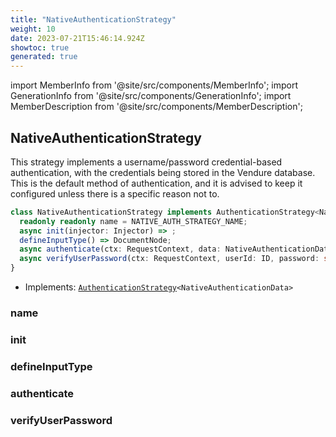 ```yaml
---
title: "NativeAuthenticationStrategy"
weight: 10
date: 2023-07-21T15:46:14.924Z
showtoc: true
generated: true
---
```

<!-- This file was generated from the Vendure source. Do not modify. Instead, re-run the "docs:build" script -->
import MemberInfo from '@site/src/components/MemberInfo';
import GenerationInfo from '@site/src/components/GenerationInfo';
import MemberDescription from '@site/src/components/MemberDescription';


## NativeAuthenticationStrategy

<GenerationInfo sourceFile="packages/core/src/config/auth/native-authentication-strategy.ts" sourceLine="28" packageName="@vendure/core" />

This strategy implements a username/password credential-based authentication, with the credentials
being stored in the Vendure database. This is the default method of authentication, and it is advised
to keep it configured unless there is a specific reason not to.

```ts title="Signature"
class NativeAuthenticationStrategy implements AuthenticationStrategy<NativeAuthenticationData> {
  readonly readonly name = NATIVE_AUTH_STRATEGY_NAME;
  async init(injector: Injector) => ;
  defineInputType() => DocumentNode;
  async authenticate(ctx: RequestContext, data: NativeAuthenticationData) => Promise<User | false>;
  async verifyUserPassword(ctx: RequestContext, userId: ID, password: string) => Promise<boolean>;
}
```
* Implements: <code><a href='/reference/typescript-api/auth/authentication-strategy#authenticationstrategy'>AuthenticationStrategy</a>&#60;NativeAuthenticationData&#62;</code>



<div className="members-wrapper">

### name

<MemberInfo kind="property" type=""   />


### init

<MemberInfo kind="method" type="(injector: <a href='/reference/typescript-api/common/injector#injector'>Injector</a>) => "   />


### defineInputType

<MemberInfo kind="method" type="() => DocumentNode"   />


### authenticate

<MemberInfo kind="method" type="(ctx: <a href='/reference/typescript-api/request/request-context#requestcontext'>RequestContext</a>, data: NativeAuthenticationData) => Promise&#60;<a href='/reference/typescript-api/entities/user#user'>User</a> | false&#62;"   />


### verifyUserPassword

<MemberInfo kind="method" type="(ctx: <a href='/reference/typescript-api/request/request-context#requestcontext'>RequestContext</a>, userId: <a href='/reference/typescript-api/common/id#id'>ID</a>, password: string) => Promise&#60;boolean&#62;"   />




</div>
